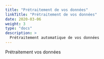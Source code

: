 ```yaml
---
title: "Prétraitement de vos données"
linkTitle: "Prétraitement de vos données"
date: 2020-03-06
weight: 3
type: "docs"
description: >
  Prétraitement automatique de vos données
---
```

Prétraitement vos données
